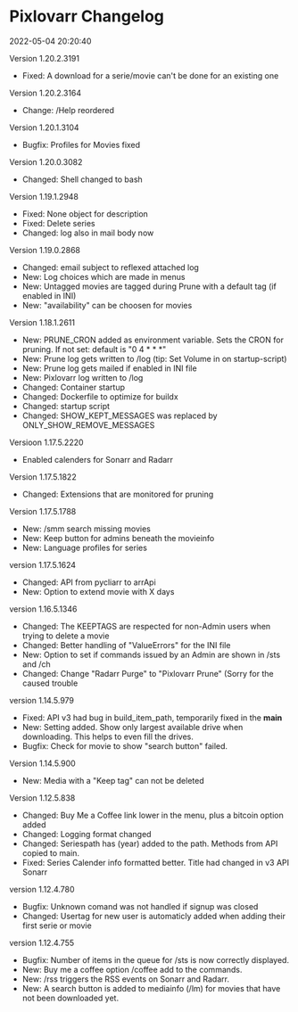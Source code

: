 # Pixlovarr Changelog

2022-05-04 20:20:40

Version 1.20.2.3191

* Fixed: A download for a serie/movie can't be done for an existing one

Version 1.20.2.3164

* Change: /Help reordered

Version 1.20.1.3104

* Bugfix: Profiles for Movies fixed

Version 1.20.0.3082

* Changed: Shell changed to bash

Version 1.19.1.2948

* Fixed: None object for description
* Fixed: Delete series
* Changed: log also in mail body now

Version 1.19.0.2868

* Changed: email subject to reflexed attached log
* New: Log choices which are made in menus
* New: Untagged movies are tagged during Prune with a default tag (if enabled in INI)
* New: "availability" can be choosen for movies

Version 1.18.1.2611

* New: PRUNE_CRON added as environment variable. Sets the CRON for pruning. If not set: default is "0 4 * * *"
* New: Prune log gets written to /log (tip: Set Volume in on startup-script)
* New: Prune log gets mailed if enabled in INI file
* New: Pixlovarr log written to /log
* Changed: Container startup
* Changed: Dockerfile to optimize for buildx
* Changed: startup script
* Changed: SHOW_KEPT_MESSAGES was replaced by ONLY_SHOW_REMOVE_MESSAGES

Versioon 1.17.5.2220

* Enabled calenders for Sonarr and Radarr

Version 1.17.5.1822

* Changed: Extensions that are monitored for pruning

Version 1.17.5.1788

* New: /smm search missing movies
* New: Keep button for admins beneath the movieinfo
* New: Language profiles for series

version 1.17.5.1624

* Changed: API from pycliarr to arrApi
* New: Option to extend movie with X days

version 1.16.5.1346

* Changed: The KEEPTAGS are respected for non-Admin users when trying to delete a movie
* Changed: Better handling of "ValueErrors" for the INI file
* New: Option to set if commands issued by an Admin are shown in /sts and /ch
* Changed: Change "Radarr Purge" to "Pixlovarr Prune" (Sorry for the caused trouble
  
version 1.14.5.979

* Fixed: API v3 had bug in build_item_path, temporarily fixed in the __main__
* New: Setting added. Show only largest available drive when downloading. This helps to even fill the drives.
* Bugfix: Check for movie to show "search button" failed.

Version 1.14.5.900

* New: Media with a "Keep tag" can not be deleted

Version 1.12.5.838

* Changed: Buy Me a Coffee link lower in the menu, plus a bitcoin option added
* Changed: Logging format changed
* Changed: Seriespath has (year) added to the path. Methods from API copied to main.
* Fixed: Series Calender info formatted better. Title had changed in v3 API Sonarr

version 1.12.4.780

* Bugfix: Unknown comand was not handled if signup was closed
* Changed: Usertag for new user is automaticly added when adding their first serie or movie

version 1.12.4.755

* Bugfix: Number of items in the queue for /sts is now correctly displayed.
* New: Buy me a coffee option /coffee add to the commands.
* New: /rss triggers the RSS events on Sonarr and Radarr.
* New: A search button is added to mediainfo (/lm) for movies that have not been downloaded yet.
